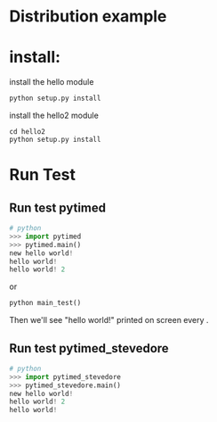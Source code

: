 # Distribution example 

# install:

install the hello module
```python
python setup.py install
```

install the hello2 module
```
cd hello2
python setup.py install
```

# Run Test

## Run test pytimed

```python
# python
>>> import pytimed
>>> pytimed.main()
new hello world!
hello world!
hello world! 2
```

or 

```python
python main_test()
```
Then we'll see "hello world!" printed on screen every .

## Run test pytimed\_stevedore

```python
# python
>>> import pytimed_stevedore
>>> pytimed_stevedore.main()
new hello world!
hello world! 2
hello world!
```

